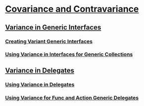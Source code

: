 # [Covariance and Contravariance](covariance-and-contravariance.md)
## [Variance in Generic Interfaces](variance-in-generic-interfaces.md)
### [Creating Variant Generic Interfaces](creating-variant-generic-interfaces.md)
### [Using Variance in Interfaces for Generic Collections](using-variance-in-interfaces-for-generic-collections.md)
## [Variance in Delegates](variance-in-delegates.md)
### [Using Variance in Delegates](using-variance-in-delegates.md)
### [Using Variance for Func and Action Generic Delegates](using-variance-for-func-and-action-generic-delegates.md)
